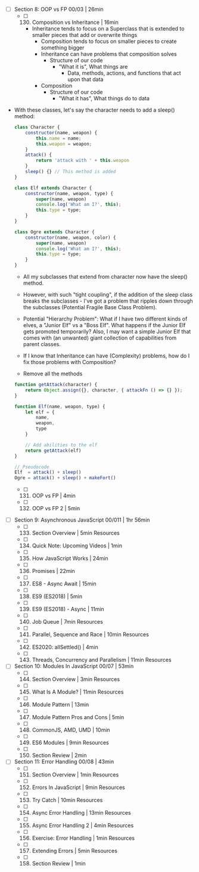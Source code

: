 - [ ] Section 8: OOP vs FP 00/03 | 26min
	- [ ] 130. Composition vs Inheritance | 16min
	  - Inheritance tends to focus on a Superclass that is extended to smaller pieces that add or overwrite things
		- Composition tends to focus on smaller pieces to create something bigger
		- Inheritance can have problems that composition solves
		  - Structure of our code
			  - "What it is", What things are
				- Data, methods, actions, and functions that act upon that data
		- Composition
		  - Structure of our code
			 - "What it has", What things do to data

 - With these classes, let's say the character needs to add a sleep() method:

	```javascript
	class Character {
		constructor(name, weapon) {
			this.name = name;
			this.weapon = weapon;
		}
		attack() {
			return 'attack with ' + this.weapon
		}
		sleep() {} // This method is added
	}

	class Elf extends Character {
		constructor(name, weapon, type) {
			super(name, weapon)
			console.log('What am I?', this);
			this.type = type;
		}
	}

	class Ogre extends Character {
		constructor(name, weapon, color) {
			super(name, weapon)
			console.log('What am I?', this);
			this.type = type;
		}
	}
	```

	- All my subclasses that extend from character now have the sleep() method.
	- However, with such "tight coupling", if the addition of the sleep class breaks the subclasses - I've got a problem that ripples down through the subclasses (Potential Fragile Base Class Problem).

	- Potential "Hierarchy Problem": What if I have two different kinds of elves, a "Junior Elf" vs a "Boss Elf". What happens if the Junior Elf gets promoted temporarily? Also, I may want a simple Junior Elf that comes with (an unwanted) giant collection of capabilities from parent classes.

	- If I know that Inheritance can have (Complexity) problems, how do I fix those problems with Composition?
	- Remove all the methods

	```javascript
	function getAttack(character) {
		return Object.assign({}, character, { attackFn () => {} });
	}

	function Elf(name, weapon, type) {
		let elf = {
			name,
			weapon,
			type
		}

		// Add abilities to the elf
		return getAttack(elf)
	}

	// Pseudocode
	Elf  = attack() + sleep()
	Ogre = attack() + sleep() + makeFort()
	```

	- [ ] 131. OOP vs FP | 4min
	- [ ] 132. OOP vs FP 2 | 5min
- [ ] Section 9: Asynchronous JavaScript 00/011 | 1hr 56min
	- [ ] 133. Section Overview | 5min Resources
	- [ ] 134. Quick Note: Upcoming Videos | 1min
	- [ ] 135. How JavaScript Works | 24min
	- [ ] 136. Promises | 22min
	- [ ] 137. ES8 - Async Await | 15min
	- [ ] 138. ES9 (ES2018) | 5min
	- [ ] 139. ES9 (ES2018) - Async | 11min
	- [ ] 140. Job Queue | 7min Resources
	- [ ] 141. Parallel, Sequence and Race | 10min Resources
	- [ ] 142. ES2020: allSettled() | 4min
	- [ ] 143. Threads, Concurrency and Parallelism | 11min Resources
- [ ] Section 10: Modules In JavaScript 00/07 | 53min
	- [ ] 144. Section Overview | 3min Resources
	- [ ] 145. What Is A Module? | 11min Resources
	- [ ] 146. Module Pattern | 13min
	- [ ] 147. Module Pattern Pros and Cons | 5min
	- [ ] 148. CommonJS, AMD, UMD | 10min
	- [ ] 149. ES6 Modules | 9min Resources
	- [ ] 150. Section Review | 2min
- [ ] Section 11: Error Handling 00/08 | 43min
	- [ ] 151. Section Overview | 1min Resources
	- [ ] 152. Errors In JavaScript | 9min Resources
	- [ ] 153. Try Catch | 10min Resources
	- [ ] 154. Async Error Handling | 13min Resources
	- [ ] 155. Async Error Handling 2 | 4min Resources
	- [ ] 156. Exercise: Error Handling | 1min Resources
	- [ ] 157. Extending Errors | 5min Resources
	- [ ] 158. Section Review | 1min
